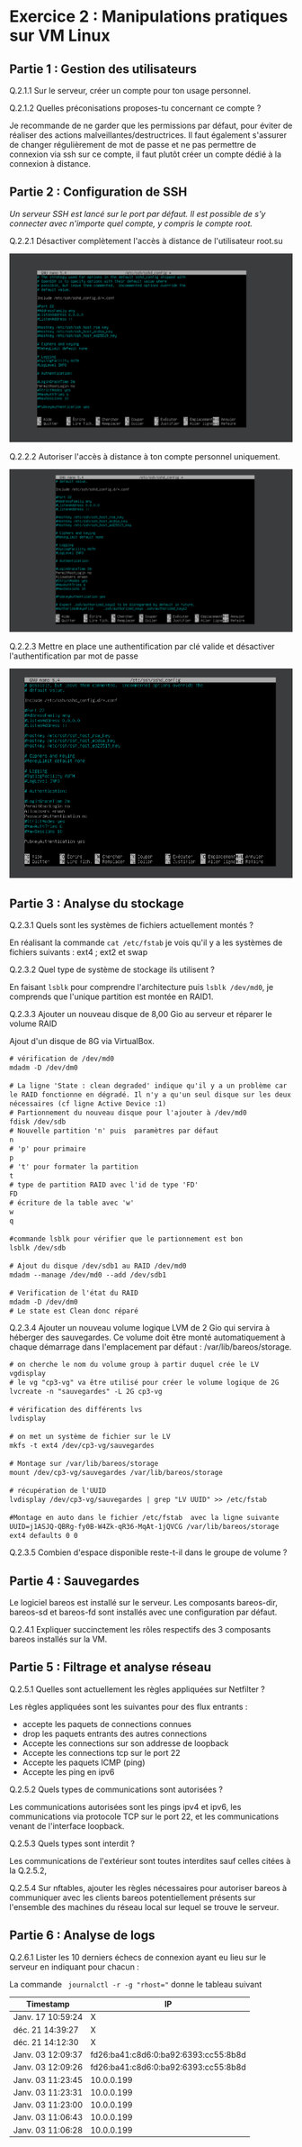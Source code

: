 # Exercice 2 : Manipulations pratiques sur VM Linux

## Partie 1 : Gestion des utilisateurs

Q.2.1.1 Sur le serveur, créer un compte pour ton usage personnel.
![]()

Q.2.1.2 Quelles préconisations proposes-tu concernant ce compte ?

Je recommande de ne garder que les permissions par défaut, pour éviter de réaliser des actions malveillantes/destructrices. 
Il faut également s'assurer de changer régulièrement de mot de passe et ne pas permettre de connexion via ssh sur ce compte, il faut plutôt créer un compte dédié à la connexion à distance. 

## Partie 2 : Configuration de SSH

*Un serveur SSH est lancé sur le port par défaut.
Il est possible de s'y connecter avec n'importe quel compte, y compris le compte root.*

Q.2.2.1 Désactiver complètement l'accès à distance de l'utilisateur root.su 

![](assets/ssh_1.png)

Q.2.2.2 Autoriser l'accès à distance à ton compte personnel uniquement.

![](assets/ssh_2.png)

Q.2.2.3 Mettre en place une authentification par clé valide et désactiver l'authentification par mot de passe

![](assets/ssh_3.png)

## Partie 3 : Analyse du stockage

Q.2.3.1 Quels sont les systèmes de fichiers actuellement montés ?

En réalisant la commande `cat /etc/fstab` je vois qu'il y a les systèmes de fichiers suivants : ext4 ; ext2 et swap  

Q.2.3.2 Quel type de système de stockage ils utilisent ?

En faisant `lsblk` pour comprendre l'architecture puis `lsblk /dev/md0`, je comprends que l'unique partition est montée en RAID1.

Q.2.3.3 Ajouter un nouveau disque de 8,00 Gio au serveur et réparer le volume RAID

Ajout d'un disque de 8G via VirtualBox. 

```
# vérification de /dev/md0
mdadm -D /dev/dm0

# La ligne 'State : clean degraded' indique qu'il y a un problème car le RAID fonctionne en dégradé. Il n'y a qu'un seul disque sur les deux nécessaires (cf ligne Active Device :1) 
# Partionnement du nouveau disque pour l'ajouter à /dev/md0
fdisk /dev/sdb
# Nouvelle partition 'n' puis  paramètres par défaut 
n
# 'p' pour primaire
p
# 't' pour formater la partition
t
# type de partition RAID avec l'id de type 'FD'
FD
# écriture de la table avec 'w'
w
q

#commande lsblk pour vérifier que le partionnement est bon
lsblk /dev/sdb

# Ajout du disque /dev/sdb1 au RAID /dev/md0
mdadm --manage /dev/md0 --add /dev/sdb1

# Verification de l'état du RAID
mdadm -D /dev/dm0
# Le state est Clean donc réparé
```


Q.2.3.4 Ajouter un nouveau volume logique LVM de 2 Gio qui servira à héberger des sauvegardes. Ce volume doit être monté automatiquement à chaque démarrage dans l'emplacement par défaut : /var/lib/bareos/storage.
```
# on cherche le nom du volume group à partir duquel crée le LV
vgdisplay
# le vg "cp3-vg" va être utilisé pour créer le volume logique de 2G
lvcreate -n "sauvegardes" -L 2G cp3-vg

# vérification des différents lvs
lvdisplay

# on met un système de fichier sur le LV
mkfs -t ext4 /dev/cp3-vg/sauvegardes

# Montage sur /var/lib/bareos/storage
mount /dev/cp3-vg/sauvegardes /var/lib/bareos/storage

# récupération de l'UUID
lvdisplay /dev/cp3-vg/sauvegardes | grep "LV UUID" >> /etc/fstab

#Montage en auto dans le fichier /etc/fstab  avec la ligne suivante 
UUID=j1ASJQ-QBRg-fy0B-W4Zk-qR36-MqAt-1jQVCG /var/lib/bareos/storage ext4 defaults 0 0
```

Q.2.3.5 Combien d'espace disponible reste-t-il dans le groupe de volume ?


## Partie 4 : Sauvegardes

Le logiciel bareos est installé sur le serveur.
Les composants bareos-dir, bareos-sd et bareos-fd sont installés avec une configuration par défaut.

Q.2.4.1 Expliquer succinctement les rôles respectifs des 3 composants bareos installés sur la VM.

## Partie 5 : Filtrage et analyse réseau

Q.2.5.1 Quelles sont actuellement les règles appliquées sur Netfilter ?

Les règles appliquées sont les suivantes pour des flux entrants : 
- accepte les paquets de connections connues
- drop les paquets entrants des autres connections
- Accepte les connections sur son addresse de loopback
- Accepte les connections tcp sur le port 22
- Accepte les paquets ICMP (ping)
- Accepte les ping en ipv6

Q.2.5.2 Quels types de communications sont autorisées ?

Les communications autorisées sont les pings ipv4 et ipv6, les communications via protocole TCP sur le port 22, et les communications venant de l'interface loopback. 

Q.2.5.3 Quels types sont interdit ?

Les communications de l'extérieur sont toutes interdites  sauf celles citées à la Q.2.5.2,  

Q.2.5.4 Sur nftables, ajouter les règles nécessaires pour autoriser bareos à communiquer avec les clients bareos potentiellement présents sur l'ensemble des machines du réseau local sur lequel se trouve le serveur.



## Partie 6 : Analyse de logs

Q.2.6.1 Lister les 10 derniers échecs de connexion ayant eu lieu sur le serveur en indiquant pour chacun :

La commande ` journalctl -r -g "rhost="` donne le tableau suivant

| Timestamp         | IP                                   |
|-------------------|--------------------------------------|
| Janv. 17 10:59:24 | X                                    |
| déc. 21 14:39:27  | X                                    |
| déc. 21 14:12:30  | X                                    |
| Janv. 03 12:09:37 | fd26:ba41:c8d6:0:ba92:6393:cc55:8b8d |
| Janv. 03 12:09:26 | fd26:ba41:c8d6:0:ba92:6393:cc55:8b8d |
| Janv. 03 11:23:45 | 10.0.0.199                           |
| Janv. 03 11:23:31 | 10.0.0.199                           |
| Janv. 03 11:23:00 | 10.0.0.199                           |
| Janv. 03 11:06:43 | 10.0.0.199                           |
| Janv. 03 11:06:28 | 10.0.0.199                           |



